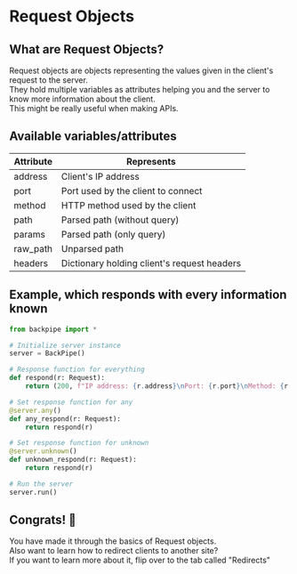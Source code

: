 # Request Objects

## What are Request Objects?

Request objects are objects representing the values given in the client's request to the server. \
They hold multiple variables as attributes helping you and the server to know more information about the client. \
This might be really useful when making APIs.

## Available variables/attributes

| Attribute | Represents                                  |
| --------- | ------------------------------------------- |
| address   | Client's IP address                         |
| port      | Port used by the client to connect          |
| method    | HTTP method used by the client              |
| path      | Parsed path (without query)                 |
| params    | Parsed path (only query)                    |
| raw_path  | Unparsed path                               |
| headers   | Dictionary holding client's request headers |

## Example, which responds with every information known

```py
from backpipe import *

# Initialize server instance
server = BackPipe()

# Response function for everything
def respond(r: Request):
    return (200, f"IP address: {r.address}\nPort: {r.port}\nMethod: {r.method}\nPath: {r.path}\nQuery: {r.params}\nUnparsed path: {r.raw_path}\nHeaders (Dictionary): {r.headers}")

# Set response function for any
@server.any()
def any_respond(r: Request):
    return respond(r)

# Set response function for unknown
@server.unknown()
def unknown_respond(r: Request):
    return respond(r)

# Run the server
server.run()
```

## Congrats! 🎉

You have made it through the basics of Request objects. \
Also want to learn how to redirect clients to another site? \
If you want to learn more about it, flip over to the tab called "Redirects"
